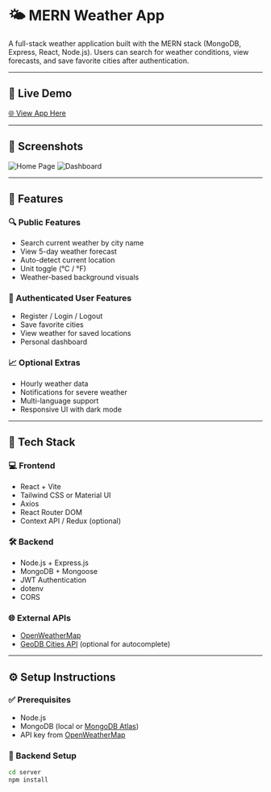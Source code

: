 # 🌤️ MERN Weather App

A full-stack weather application built with the MERN stack (MongoDB, Express, React, Node.js). Users can search for weather conditions, view forecasts, and save favorite cities after authentication.

---

## 🔗 Live Demo

[🌐 View App Here](https://your-deployed-app-link.com)

---

## 📸 Screenshots

<!-- Add screenshots once UI is ready -->

![Home Page](screenshots/home.png)
![Dashboard](screenshots/dashboard.png)

---

## 🚀 Features

### 🔍 Public Features

- Search current weather by city name
- View 5-day weather forecast
- Auto-detect current location
- Unit toggle (°C / °F)
- Weather-based background visuals

### 👤 Authenticated User Features

- Register / Login / Logout
- Save favorite cities
- View weather for saved locations
- Personal dashboard

### 📈 Optional Extras

- Hourly weather data
- Notifications for severe weather
- Multi-language support
- Responsive UI with dark mode

---

## 🧱 Tech Stack

### 💻 Frontend

- React + Vite
- Tailwind CSS or Material UI
- Axios
- React Router DOM
- Context API / Redux (optional)

### 🛠️ Backend

- Node.js + Express.js
- MongoDB + Mongoose
- JWT Authentication
- dotenv
- CORS

### 🌐 External APIs

- [OpenWeatherMap](https://openweathermap.org/)
- [GeoDB Cities API](https://rapidapi.com/wirefreethought/api/geodb-cities/) (optional for autocomplete)

---

## ⚙️ Setup Instructions

### ✅ Prerequisites

- Node.js
- MongoDB (local or [MongoDB Atlas](https://www.mongodb.com/cloud/atlas))
- API key from [OpenWeatherMap](https://openweathermap.org/api)

### 🔧 Backend Setup

```bash
cd server
npm install
```
